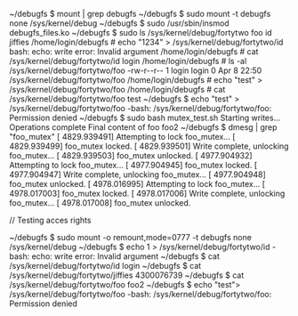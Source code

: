 
~/debugfs $ mount | grep debugfs
~/debugfs $ sudo mount -t debugfs none /sys/kernel/debug
~/debugfs $ sudo /usr/sbin/insmod debugfs_files.ko
~/debugfs $ sudo ls /sys/kernel/debug/fortytwo
foo  id  jiffies
/home/login/debugfs # echo "1234" > /sys/kernel/debug/fortytwo/id
bash: echo: write error: Invalid argument
/home/login/debugfs # cat /sys/kernel/debug/fortytwo/id
login
/home/login/debugfs # ls -al /sys/kernel/debug/fortytwo/foo
-rw-r--r-- 1 login login 0 Apr  8 22:50 /sys/kernel/debug/fortytwo/foo
/home/login/debugfs # echo "test" > /sys/kernel/debug/fortytwo/foo
/home/login/debugfs # cat /sys/kernel/debug/fortytwo/foo
test
~/debugfs $ echo "test" > /sys/kernel/debug/fortytwo/foo
-bash: /sys/kernel/debug/fortytwo/foo: Permission denied
~/debugfs $ sudo bash mutex_test.sh
Starting writes...
Operations complete
Final content of foo
foo2
~/debugfs $  dmesg | grep "foo_mutex"
[ 4829.939491] Attempting to lock foo_mutex...
[ 4829.939499] foo_mutex locked.
[ 4829.939501] Write complete, unlocking foo_mutex...
[ 4829.939503] foo_mutex unlocked.
[ 4977.904932] Attempting to lock foo_mutex...
[ 4977.904945] foo_mutex locked.
[ 4977.904947] Write complete, unlocking foo_mutex...
[ 4977.904948] foo_mutex unlocked.
[ 4978.016995] Attempting to lock foo_mutex...
[ 4978.017003] foo_mutex locked.
[ 4978.017006] Write complete, unlocking foo_mutex...
[ 4978.017008] foo_mutex unlocked.

// Testing acces rights 

~/debugfs $ sudo mount -o remount,mode=0777 -t debugfs none /sys/kernel/debug
~/debugfs $  echo 1 > /sys/kernel/debug/fortytwo/id
-bash: echo: write error: Invalid argument
~/debugfs $ cat /sys/kernel/debug/fortytwo/id
login
~/debugfs $ cat /sys/kernel/debug/fortytwo/jiffies 
4300076739
~/debugfs $ cat /sys/kernel/debug/fortytwo/foo
foo2
~/debugfs $ echo "test"> /sys/kernel/debug/fortytwo/foo
-bash: /sys/kernel/debug/fortytwo/foo: Permission denied
